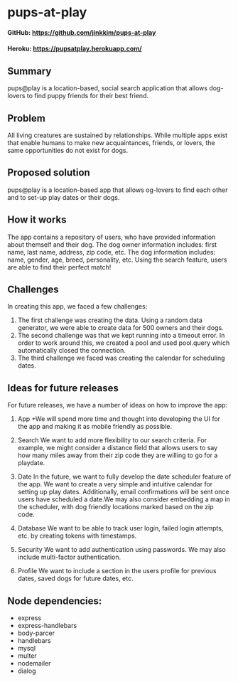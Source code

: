 # pups-at-play

#### GitHub:  https://github.com/jinkkim/pups-at-play
#### Heroku: https://pupsatplay.herokuapp.com/

## Summary

pups@play is a location-based, social search application that allows dog-lovers to find puppy friends for their best friend.


## Problem

All living creatures are sustained by relationships. While multiple apps exist that enable humans to make new acquaintances, friends, or lovers, the same opportunities do not exist for dogs.


## Proposed solution

pups@play is a location-based app that allows og-lovers to find each other and to set-up play dates or their dogs.


## How it works

The app contains a repository of users, who have provided information about themself and their dog. The dog owner information includes: first name, last name, address, zip code, etc. The dog information includes: name, gender, age, breed, personality, etc. Using the search feature, users are able to find their perfect match!


## Challenges

In creating this app, we faced a few challenges:
1. The first challenge was creating the data. Using a random data generator, we were able to create data for 500 owners and their dogs.
2. The second challenge was that we kept running into a timeout error. In order to work around this, we created a pool and used pool.query which automatically closed the connection.
3. The third challenge we faced was creating the calendar for scheduling dates.


## Ideas for future releases

For future releases, we have a number of ideas on how to improve the app:
1. App
+We will spend more time and thought into developing the UI for the app and making it as mobile friendly as possible.

2. Search
We want to add more flexibility to our search criteria. For example, we might consider a distance field that allows users to say how many miles away from their zip code they are willing to go for a playdate.

3. Date
In the future, we want to fully develop the date scheduler feature of the app. We want to create a very simple and intuitive calendar for setting up play dates. Additionally, email confirmations will be sent once users have scheduled a date.We may also consider embedding a map in the scheduler, with dog friendly locations marked based on the zip code.

4. Database
We want to be able to track user login, failed login attempts, etc. by creating tokens with timestamps.

5. Security
We want to add authentication using passwords. We may also include multi-factor authentication.

6. Profile
We want to include a section in the users profile for previous dates, saved dogs for future dates, etc.


## Node dependencies:
* express
* express-handlebars
* body-parcer
* handlebars
* mysql
* multer
* nodemailer
* dialog

